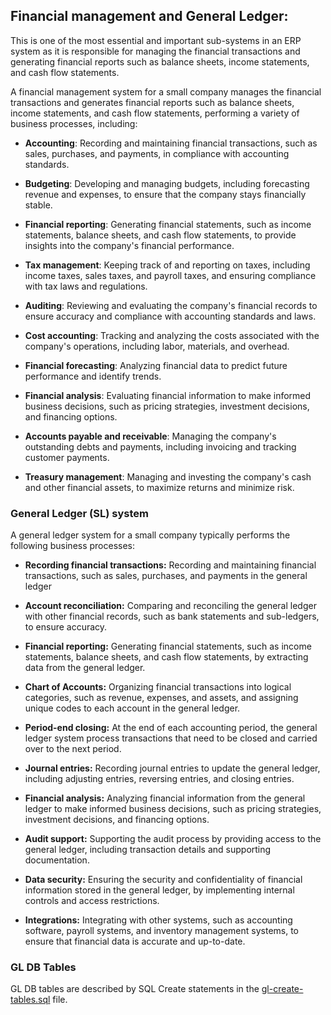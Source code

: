 ## Financial management and General Ledger: 

This is one of the most essential and important sub-systems in an ERP system as it is responsible for managing the financial transactions 
and generating financial reports such as balance sheets, income statements, and cash flow statements.

A financial management system for a small company manages the financial transactions and generates financial reports such as balance sheets, income statements, and cash flow statements, performing a variety of business processes, including:

- **Accounting**: Recording and maintaining financial transactions, such as sales, purchases, and payments, in compliance with accounting standards.

- **Budgeting**: Developing and managing budgets, including forecasting revenue and expenses, to ensure that the company stays financially stable.

- **Financial reporting**: Generating financial statements, such as income statements, balance sheets, and cash flow statements, to provide insights into the company's financial performance.

- **Tax management**: Keeping track of and reporting on taxes, including income taxes, sales taxes, and payroll taxes, and ensuring compliance with tax laws and regulations.

- **Auditing**: Reviewing and evaluating the company's financial records to ensure accuracy and compliance with accounting standards and laws.

- **Cost accounting**: Tracking and analyzing the costs associated with the company's operations, including labor, materials, and overhead.

- **Financial forecasting**: Analyzing financial data to predict future performance and identify trends.

- **Financial analysis**: Evaluating financial information to make informed business decisions, such as pricing strategies, investment decisions, and financing options.

- **Accounts payable and receivable**: Managing the company's outstanding debts and payments, including invoicing and tracking customer payments.

- **Treasury management**: Managing and investing the company's cash and other financial assets, to maximize returns and minimize risk.

### General Ledger (SL) system

A general ledger system for a small company typically performs the following business processes:

- **Recording financial transactions:** Recording and maintaining financial transactions, such as sales, purchases, and payments in the general ledger

- **Account reconciliation:** Comparing and reconciling the general ledger with other financial records, such as bank statements and sub-ledgers, to ensure accuracy.

- **Financial reporting:** Generating financial statements, such as income statements, balance sheets, and cash flow statements, by extracting data from the general ledger.

- **Chart of Accounts:** Organizing financial transactions into logical categories, such as revenue, expenses, and assets, and assigning unique codes to each account in the general ledger.

- **Period-end closing:** At the end of each accounting period, the general ledger system process transactions that need to be closed and carried over to the next period.

- **Journal entries:** Recording journal entries to update the general ledger, including adjusting entries, reversing entries, and closing entries.

- **Financial analysis:** Analyzing financial information from the general ledger to make informed business decisions, such as pricing strategies, investment decisions, and financing options.

- **Audit support:** Supporting the audit process by providing access to the general ledger, including transaction details and supporting documentation.

- **Data security:** Ensuring the security and confidentiality of financial information stored in the general ledger, by implementing internal controls and access restrictions.

- **Integrations:** Integrating with other systems, such as accounting software, payroll systems, and inventory management systems, to ensure that financial data is accurate and up-to-date.

### GL DB Tables

GL DB tables are described by SQL Create statements in the [gl-create-tables.sql](https://github.com/jonfernq/SimpleERP/blob/main/General-Ledger/gl-create-tables.sql) file.

